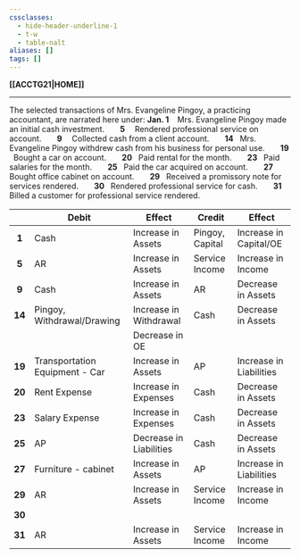 ```yaml
---
cssclasses:
  - hide-header-underline-1
  - t-w
  - table-nalt
aliases: []
tags: []
---
```

**[[ACCTG21|HOME]]**

---
The selected transactions of Mrs. Evangeline Pingoy, a practicing accountant, are narrated here under:
**Jan. 1** $\ \ \;$Mrs. Evangeline Pingoy made an initial cash investment.
$\quad\;$ **5** $\ \ \,\;$Rendered professional service on account.
$\quad\;$ **9** $\ \ \,\;$Collected cash from a client account.
$\quad\;$ **14** $\ \;$Mrs. Evangeline Pingoy withdrew cash from his business for personal use.
$\quad\;$ **19** $\ \;$Bought a car on account.
$\quad\;$ **20** $\ \;$Paid rental for the month.
$\quad\;$ **23** $\ \;$Paid salaries for the month.
$\quad\;$ **25** $\ \;$Paid the car acquired on account.
$\quad\;$ **27** $\ \;$Bought office cabinet on account.
$\quad\;$ **29** $\ \;$Received a promissory note for services rendered.
$\quad\;$ **30** $\ \;$Rendered professional service for cash.
$\quad\;$ **31** $\ \;$Billed a customer for professional service rendered.

|                         | **<center>Debit</center>**     | **<center>Effect</center>** | **<center>Credit</center>** | **<center>Effect</center>** |
| ----------------------- | ------------------------------ | --------------------------- | --------------------------- | --------------------------- |
| **<center>1</center>**  | Cash                           | Increase in Assets          | Pingoy, Capital             | Increase in Capital/OE      |
| **<center>5</center>**  | AR                             | Increase in Assets          | Service Income              | Increase in Income          |
| **<center>9</center>**  | Cash                           | Increase in Assets          | AR                          | Decrease in Assets          |
| **<center>14</center>** | Pingoy, Withdrawal/Drawing     | Increase in Withdrawal      | Cash                        | Decrease in Assets          |
|                         |                                | Decrease in OE              |                             |                             |
| **<center>19</center>** | Transportation Equipment - Car | Increase in Assets          | AP                          | Increase in Liabilities     | 
| **<center>20</center>** | Rent Expense                   | Increase in Expenses        | Cash                        | Decrease in Assets          |
| **<center>23</center>** | Salary Expense                 | Increase in Expenses        | Cash                        | Decrease in Assets          |
| **<center>25</center>** | AP                             | Decrease in Liabilities     | Cash                        | Decrease in Assets          |
| **<center>27</center>** | Furniture - cabinet            | Increase in Assets          | AP                          | Increase in Liabilities     |
| **<center>29</center>** | AR                             | Increase in Assets          | Service Income              | Increase in Income          |
| **<center>30</center>** |                                |                             |                             |                             |
| **<center>31</center>** | AR                             | Increase in Assets          | Service Income              | Increase in Income          |

